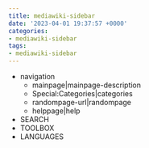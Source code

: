 ```yaml
---
title: mediawiki-sidebar
date: '2023-04-01 19:37:57 +0000'
categories:
- mediawiki-sidebar
tags:
- mediawiki-sidebar
---
```



  - navigation
      - mainpage|mainpage-description
      - Special:Categories|categories
      - randompage-url|randompage
      - helppage|help
  - SEARCH
  - TOOLBOX
  - LANGUAGES